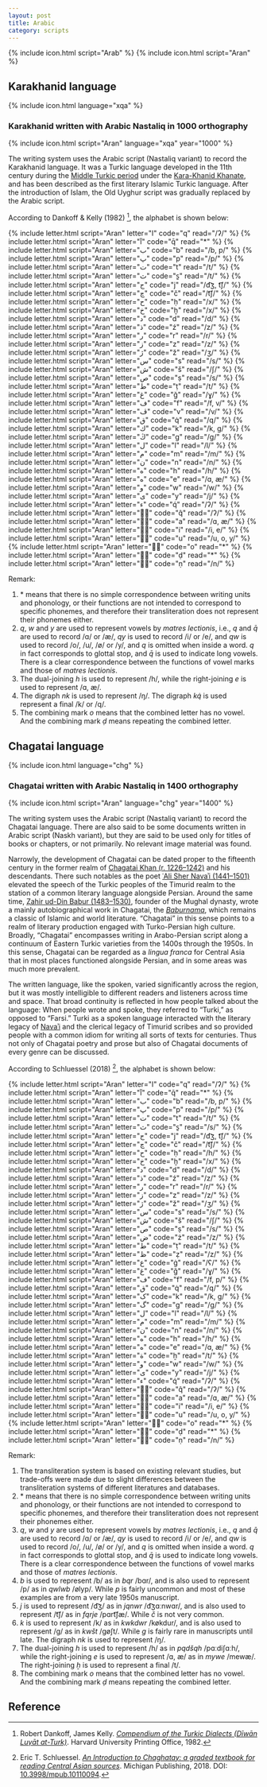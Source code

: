 ```yaml
---
layout: post
title: Arabic
category: scripts
---
```


<link rel="stylesheet" href="{{ '/assets/script.css' | relative_url }}">

{% include icon.html script="Arab" %}
{% include icon.html script="Aran" %}

## Karakhanid language

{% include icon.html language="xqa" %}

### Karakhanid written with Arabic Nastaliq in 1000 orthography

{% include icon.html script="Aran" language="xqa" year="1000" %}

The writing system uses the Arabic script (Nastaliq variant) to record the Karakhanid language. It was a Turkic language developed in the 11th century during the [Middle Turkic period](https://en.wikipedia.org/wiki/Middle_Turkic_languages) under the [Kara-Khanid Khanate](https://en.wikipedia.org/wiki/Kara-Khanid_Khanate), and has been described as the first literary Islamic Turkic language. After the introduction of Islam, the Old Uyghur script was gradually replaced by the Arabic script.

According to Dankoff & Kelly (1982) [^2], the alphabet is shown below:

<div style="direction: ltr;">
{% include letter.html script="Aran" letter="ا" code="q" read="/ʔ/" %}
{% include letter.html script="Aran" letter="آ" code="q̄" read="*" %}
{% include letter.html script="Aran" letter="ب" code="b" read="/b, p/" %}
{% include letter.html script="Aran" letter="پ" code="p" read="/p/" %}
{% include letter.html script="Aran" letter="ت" code="t" read="/t/" %}
{% include letter.html script="Aran" letter="ث" code="s̱" read="/t/" %}
{% include letter.html script="Aran" letter="ج" code="j" read="/d͡ʒ, t͡ʃ/" %}
{% include letter.html script="Aran" letter="چ" code="č" read="/t͡ʃ/" %}
{% include letter.html script="Aran" letter="ح" code="ḥ" read="/x/" %}
{% include letter.html script="Aran" letter="خ" code="ḫ" read="/x/" %}
{% include letter.html script="Aran" letter="د" code="d" read="/d/" %}
{% include letter.html script="Aran" letter="ذ" code="ź" read="/z/" %}
{% include letter.html script="Aran" letter="ر" code="r" read="/r/" %}
{% include letter.html script="Aran" letter="ز" code="z" read="/z/" %}
{% include letter.html script="Aran" letter="ژ" code="ž" read="/ʒ/" %}
{% include letter.html script="Aran" letter="س" code="s" read="/s/" %}
{% include letter.html script="Aran" letter="ش" code="š" read="/ʃ/" %}
{% include letter.html script="Aran" letter="ص" code="ṣ" read="/s/" %}
{% include letter.html script="Aran" letter="ط" code="ṭ" read="/t/" %}
{% include letter.html script="Aran" letter="غ" code="ǧ" read="/ɣ/" %}
{% include letter.html script="Aran" letter="ف" code="f" read="/f, v/" %}
{% include letter.html script="Aran" letter="ڤ" code="v" read="/v/" %}
{% include letter.html script="Aran" letter="ق" code="q̇" read="/q/" %}
{% include letter.html script="Aran" letter="ك" code="k" read="/k, g/" %}
{% include letter.html script="Aran" letter="ڭ" code="g" read="/g/" %}
{% include letter.html script="Aran" letter="ل" code="l" read="/l/" %}
{% include letter.html script="Aran" letter="م" code="m" read="/m/" %}
{% include letter.html script="Aran" letter="ن" code="n" read="/n/" %}
{% include letter.html script="Aran" letter="ه" code="h" read="/h/" %}
{% include letter.html script="Aran" letter="ە" code="e" read="/ɑ, æ/" %}
{% include letter.html script="Aran" letter="و" code="w" read="/w/" %}
{% include letter.html script="Aran" letter="ی" code="y" read="/j/" %}
{% include letter.html script="Aran" letter="ء" code="q́" read="/ʔ/" %}
{% include letter.html script="Aran" letter="◌ٔ" code="q̂" read="/ʔ/" %}
{% include letter.html script="Aran" letter="◌َ" code="a" read="/ɑ, æ/" %}
{% include letter.html script="Aran" letter="◌ِ" code="i" read="/i, e/" %}
{% include letter.html script="Aran" letter="◌ُ" code="u" read="/u, o, y/" %}
{% include letter.html script="Aran" letter="◌ْ" code="o" read="*" %}
{% include letter.html script="Aran" letter="◌ّ" code="ḍ" read="*" %}
{% include letter.html script="Aran" letter="◌ً" code="ṇ" read="/n/" %}
</div>

Remark:

1.  <span class="ipa red">\*</span> means that there is no simple correspondence between writing units and phonology, or their functions are not intended to correspond to specific phonemes, and therefore their transliteration does not represent their phonemes either.
2.  _q_, _w_ and _y_ are used to represent vowels by _matres lectionis_, i.e., _q_ and _q̄_ are used to record <span class="ipa">/ɑ/</span> or <span class="ipa">/æ/</span>, _qy_ is used to record <span class="ipa">/i/</span> or <span class="ipa">/e/</span>, and _qw_ is used to record <span class="ipa">/o/</span>, <span class="ipa">/u/</span>, <span class="ipa">/ø/</span> or <span class="ipa">/y/</span>, and _q_ is omitted when inside a word. _q_ in fact corresponds to glottal stop, and _q̄_ is used to indicate long vowels. There is a clear correspondence between the functions of vowel marks and those of _matres lectionis_.
3.  The dual-joining _h_ is used to represent <span class="ipa">/h/</span>, while the right-joining _e_ is used to represent <span class="ipa">/ɑ, æ/</span>.
4.  The digraph _nk_ is used to represent <span class="ipa">/ŋ/</span>. The digraph _kq̇_ is used represent a final <span class="ipa">/k/</span> or <span class="ipa">/q/</span>.
5.  The combining mark _o_ means that the combined letter has no vowel. And the combining mark _ḍ_ means repeating the combined letter.

## Chagatai language

{% include icon.html language="chg" %}

### Chagatai written with Arabic Nastaliq in 1400 orthography

{% include icon.html script="Aran" language="chg" year="1400" %}

The writing system uses the Arabic script (Nastaliq variant) to record the Chagatai language. There are also said to be some documents written in Arabic script (Naskh variant), but they are said to be used only for titles of books or chapters, or not primarily. No relevant image material was found.

Narrowly, the development of Chagatai can be dated proper to the fifteenth century in the former realm of [Chagatai Khan (r. 1226–1242)](https://en.wikipedia.org/wiki/Chagatai_Khan) and his descendants. There such notables as the poet [ʿAli Sher Navaʾi (1441–1501)](https://en.wikipedia.org/wiki/Ali-Shir_Nava%27i) elevated the speech of the Turkic peoples of the Timurid realm to the station of a common literary language alongside Persian. Around the same time, [Ẓahir ud-Din Babur (1483–1530)](https://en.wikipedia.org/wiki/Babur), founder of the Mughal dynasty, wrote a mainly autobiographical work in Chagatai, the [_Baburnama_](https://en.wikipedia.org/wiki/Baburnama), which remains a classic of Islamic and world literature. “Chagatai” in this sense points to a realm of literary production engaged with Turko-Persian high culture. Broadly, “Chagatai” encompasses writing in Arabo-Persian script along a continuum of Eastern Turkic varieties from the 1400s through the 1950s. In this sense, Chagatai can be regarded as a _lingua franca_ for Central Asia that in most places functioned alongside Persian, and in some areas was much more prevalent.

The written language, like the spoken, varied significantly across the region, but it was mostly intelligible to different readers and listeners across time and space. That broad continuity is reflected in how people talked about the language: When people wrote and spoke, they referred to “Turki,” as opposed to “Farsi.” Turki as a spoken language interacted with the literary legacy of [Navaʾi](https://en.wikipedia.org/wiki/Ali-Shir_Nava%27i) and the clerical legacy of Timurid scribes and so provided people with a common idiom for writing all sorts of texts for centuries. Thus not only of Chagatai poetry and prose but also of Chagatai documents of every genre can be discussed.

According to Schluessel (2018) [^1], the alphabet is shown below:

<div style="direction: ltr;">
{% include letter.html script="Aran" letter="ا" code="q" read="/ʔ/" %}
{% include letter.html script="Aran" letter="آ" code="q̄" read="*" %}
{% include letter.html script="Aran" letter="ب" code="b" read="/b, p/" %}
{% include letter.html script="Aran" letter="پ" code="p" read="/p/" %}
{% include letter.html script="Aran" letter="ت" code="t" read="/t/" %}
{% include letter.html script="Aran" letter="ث" code="s̱" read="/s/" %}
{% include letter.html script="Aran" letter="ج" code="j" read="/d͡ʒ, t͡ʃ/" %}
{% include letter.html script="Aran" letter="چ" code="č" read="/t͡ʃ/" %}
{% include letter.html script="Aran" letter="ح" code="ḥ" read="/h/" %}
{% include letter.html script="Aran" letter="خ" code="ḫ" read="/x/" %}
{% include letter.html script="Aran" letter="د" code="d" read="/d/" %}
{% include letter.html script="Aran" letter="ذ" code="ź" read="/z/" %}
{% include letter.html script="Aran" letter="ر" code="r" read="/r/" %}
{% include letter.html script="Aran" letter="ز" code="z" read="/z/" %}
{% include letter.html script="Aran" letter="ژ" code="ž" read="/ʒ/" %}
{% include letter.html script="Aran" letter="س" code="s" read="/s/" %}
{% include letter.html script="Aran" letter="ش" code="š" read="/ʃ/" %}
{% include letter.html script="Aran" letter="ص" code="ṣ" read="/s/" %}
{% include letter.html script="Aran" letter="ض" code="ż" read="/z/" %}
{% include letter.html script="Aran" letter="ط" code="ṭ" read="/t/" %}
{% include letter.html script="Aran" letter="ظ" code="ẓ" read="/z/" %}
{% include letter.html script="Aran" letter="ع" code="ġ" read="/ʕ/" %}
{% include letter.html script="Aran" letter="غ" code="ǧ" read="/ɣ/" %}
{% include letter.html script="Aran" letter="ف" code="f" read="/f, p/" %}
{% include letter.html script="Aran" letter="ق" code="q̇" read="/q/" %}
{% include letter.html script="Aran" letter="ک" code="k" read="/k, g/" %}
{% include letter.html script="Aran" letter="گ" code="g" read="/g/" %}
{% include letter.html script="Aran" letter="ل" code="l" read="/l/" %}
{% include letter.html script="Aran" letter="م" code="m" read="/m/" %}
{% include letter.html script="Aran" letter="ن" code="n" read="/n/" %}
{% include letter.html script="Aran" letter="ه" code="h" read="/h/" %}
{% include letter.html script="Aran" letter="ە" code="e" read="/ɑ, æ/" %}
{% include letter.html script="Aran" letter="ة" code="ẖ" read="/t/" %}
{% include letter.html script="Aran" letter="و" code="w" read="/w/" %}
{% include letter.html script="Aran" letter="ی" code="y" read="/j/" %}
{% include letter.html script="Aran" letter="ء" code="q́" read="/ʔ/" %}
{% include letter.html script="Aran" letter="◌ٔ" code="q̂" read="/ʔ/" %}
{% include letter.html script="Aran" letter="◌َ" code="a" read="/ɑ, æ/" %}
{% include letter.html script="Aran" letter="◌ِ" code="i" read="/i, e/" %}
{% include letter.html script="Aran" letter="◌ُ" code="u" read="/u, o, y/" %}
{% include letter.html script="Aran" letter="◌ْ" code="o" read="*" %}
{% include letter.html script="Aran" letter="◌ّ" code="ḍ" read="*" %}
{% include letter.html script="Aran" letter="◌ً" code="ṇ" read="/n/" %}
</div>

Remark:

1.  The transliteration system is based on existing relevant studies, but trade-offs were made due to slight differences between the transliteration systems of different literatures and databases.
2.  <span class="ipa red">\*</span> means that there is no simple correspondence between writing units and phonology, or their functions are not intended to correspond to specific phonemes, and therefore their transliteration does not represent their phonemes either.
3.  _q_, _w_ and _y_ are used to represent vowels by _matres lectionis_, i.e., _q_ and _q̄_ are used to record <span class="ipa">/ɑ/</span> or <span class="ipa">/æ/</span>, _qy_ is used to record <span class="ipa">/i/</span> or <span class="ipa">/e/</span>, and _qw_ is used to record <span class="ipa">/o/</span>, <span class="ipa">/u/</span>, <span class="ipa">/ø/</span> or <span class="ipa">/y/</span>, and _q_ is omitted when inside a word. _q_ in fact corresponds to glottal stop, and _q̄_ is used to indicate long vowels. There is a clear correspondence between the functions of vowel marks and those of _matres lectionis_.
4.  _b_ is used to represent <span class="ipa">/b/</span> as in _bqr_ <span class="ipa">/bɑr/</span>, and is also used to represent <span class="ipa">/p/</span> as in _qwlwb_ <span class="ipa">/ølyp/</span>. While _p_ is fairly uncommon and most of these examples are from a very late 1950s manuscript.
5.  _j_ is used to represent <span class="ipa">/d͡ʒ/</span> as in _jqnwr_ <span class="ipa">/d͡ʒɑːnwɑr/</span>, and is also used to represent <span class="ipa">/t͡ʃ/</span> as in _fqrje_ <span class="ipa">/pɑrt͡ʃæ/</span>. While _č_ is not very common.
6.  _k_ is used to represent <span class="ipa">/k/</span> as in _kwkdwr_ <span class="ipa">/køkdur/</span>, and is also used to represent <span class="ipa">/g/</span> as in _kwšt_ <span class="ipa">/ɡøʃt/</span>. While _g_ is fairly rare in manuscripts until late. The digraph _nk_ is used to represent <span class="ipa">/ŋ/</span>.
7.  The dual-joining _h_ is used to represent <span class="ipa">/h/</span> as in _pqdšqh_ <span class="ipa">/pɑːdiʃɑːh/</span>, while the right-joining _e_ is used to represent <span class="ipa">/ɑ, æ/</span> as in _mywe_ <span class="ipa">/mewæ/</span>. The right-joining _ẖ_ is used to represent a final <span class="ipa">/t/</span>.
8.  The combining mark _o_ means that the combined letter has no vowel. And the combining mark _ḍ_ means repeating the combined letter.

## Reference

[^1]: Eric T. Schluessel. [_An Introduction to Chaghatay: a graded textbook for reading Central Asian sources_](https://www.academia.edu/38965525/An_Introduction_to_Chaghatay_A_Graded_Textbook_for_Reading_Central_Asian_Sources). Michigan Publishing, 2018. DOI: [10.3998/mpub.10110094](https://doi.org/10.3998/mpub.10110094).
[^2]: Robert Dankoff, James Kelly. [_Compendium of the Turkic Dialects (Dīwān Luγāt at-Turk)_](https://search.worldcat.org/zh-cn/title/220483154). Harvard University Printing Office, 1982.
